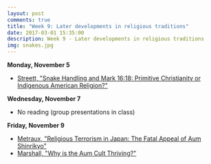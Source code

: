 ```yaml
---
layout: post
comments: true
title: "Week 9: Later developments in religious traditions"
date: 2017-03-01 15:35:00
description: Week 9 - Later developments in religious traditions
img: snakes.jpg
---
```


**Monday, November 5**
- [Streett, "Snake Handling and Mark 16:18: Primitive Christianity or Indigenous American Religion?"](https://www.dropbox.com/s/5akysiirighgs7g/Streett_SnakeHandling.pdf?dl=0)

**Wednesday, November 7**
- No reading (group presentations in class)

**Friday, November 9**
- [Metraux, "Religious Terrorism in Japan: The Fatal Appeal of Aum Shinrikyo"](http://www.jstor.org.proxy.lawrence.edu:2048/stable/pdf/2645835.pdf)
- [Marshall, "Why is the Aum Cult Thriving?"](https://www.theguardian.com/theguardian/1999/jul/15/features11.g2)